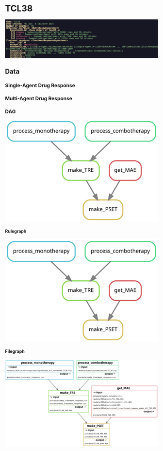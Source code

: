 # TCL38

![status](resources/image.png)

## Data

### Single-Agent Drug Response

### Multi-Agent Drug Response

### DAG

![DAG](resources/dag.svg)

#### Rulegraph

![Rulegraph](resources/rulegraph.svg)

#### Filegraph

![Filegraph](resources/filegraph.svg)
